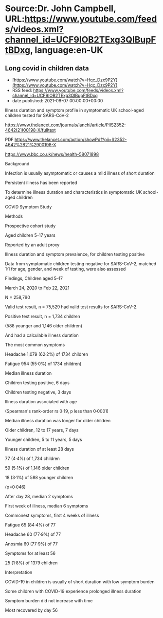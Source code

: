 # Source:Dr. John Campbell, URL:https://www.youtube.com/feeds/videos.xml?channel_id=UCF9IOB2TExg3QIBupFtBDxg, language:en-UK

## Long covid in children data
 - [https://www.youtube.com/watch?v=Hqc_Dzx9P2Y](https://www.youtube.com/watch?v=Hqc_Dzx9P2Y)
 - RSS feed: https://www.youtube.com/feeds/videos.xml?channel_id=UCF9IOB2TExg3QIBupFtBDxg
 - date published: 2021-08-07 00:00:00+00:00

Illness duration and symptom profile in symptomatic UK school-aged children tested for SARS-CoV-2 

https://www.thelancet.com/journals/lanchi/article/PIIS2352-4642(21)00198-X/fulltext

PDF
https://www.thelancet.com/action/showPdf?pii=S2352-4642%2821%2900198-X

https://www.bbc.co.uk/news/health-58071898

Background

Infection is usually asymptomatic or causes a mild illness of short duration

Persistent illness has been reported

To determine illness duration and characteristics in symptomatic UK school-aged children

COVID Symptom Study

Methods

Prospective cohort study

Aged children 5–17 years

Reported by an adult proxy

Illness duration and symptom prevalence, for children testing positive

Data from symptomatic children testing negative for SARS-CoV-2, matched 1:1 for age, gender, and week of testing, were also assessed

Findings, Children aged 5–17 

March 24, 2020 to Feb 22, 2021

N = 258,790 

Valid test result, n = 75,529 had valid test results for SARS-CoV-2.

Positive test result, n = 1,734 children

(588 younger and 1,146 older children)

And had a calculable illness duration

The most common symptoms

Headache 1,079 (62·2%) of 1734 children

Fatigue 954 (55·0%) of 1734 children)

Median illness duration 

Children testing positive, 6 days 

Children testing negative, 3 days 

Illness duration associated with age

(Spearman's rank-order rs 0·19, p less than 0·0001)

Median illness duration was longer for older children

Older children, 12 to 17 years, 7 days

Younger children, 5 to 11 years, 5 days

Illness duration of at least 28 days

77 (4·4%) of 1,734 children

59 (5·1%) of 1,146 older children

18 (3·1%) of 588 younger children

(p=0·046)

After day 28, median 2 symptoms

First week of illness, median 6 symptoms

Commonest symptoms, first 4 weeks of illness

Fatigue 65 (84·4%) of 77

Headache 60 (77·9%) of 77

Anosmia 60 (77·9%) of 77

Symptoms for at least 56

25 (1·8%) of 1379 children

Interpretation

COVID-19 in children is usually of short duration with low symptom burden

Some children with COVID-19 experience prolonged illness duration

Symptom burden did not increase with time

Most recovered by day 56

